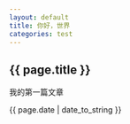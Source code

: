 ```yaml
---
layout: default
title: 你好，世界
categories: test
---
```

<h2>{{ page.title }}</h2>
<p>我的第一篇文章</p>
<p>{{ page.date | date_to_string }}</p>